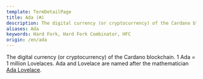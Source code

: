 ```yaml
---
template: TermDetailPage
title: Ada (₳)
description: The digital currency (or cryptocurrency) of the Cardano blockchain. 1 Ada = 1 million Lovelaces. Ada and Lovelace are named after the mathematician [Ada Lovelace](https://en.wikipedia.org/wiki/Ada_Lovelace).
aliases: Ada
keywords: Hard Fork, Hard Fork Combinator, HFC
origin: /en/ada
---
```


The digital currency (or cryptocurrency) of the Cardano blockchain. 1 Ada = 1 million Lovelaces. Ada and Lovelace are named after the mathematician [Ada Lovelace](https://en.wikipedia.org/wiki/Ada_Lovelace).
